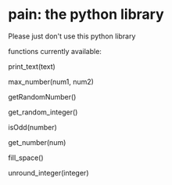 # pain: the python library
Please just don't use this python library


functions currently available:

print_text(text)

max_number(num1, num2)

getRandomNumber()

get_random_integer()

isOdd(number)

get_number(num)

fill_space()

unround_integer(integer)
